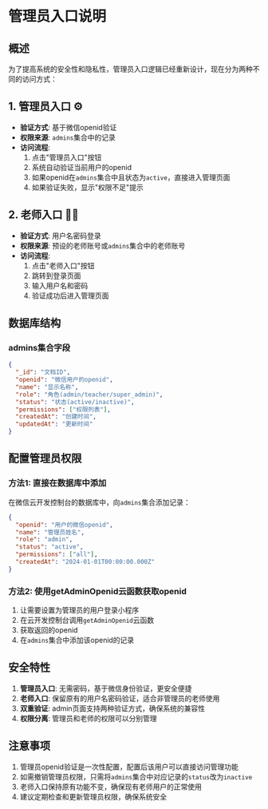 # 管理员入口说明

## 概述
为了提高系统的安全性和隐私性，管理员入口逻辑已经重新设计，现在分为两种不同的访问方式：

## 1. 管理员入口 ⚙️
- **验证方式**: 基于微信openid验证
- **权限来源**: `admins`集合中的记录
- **访问流程**: 
  1. 点击"管理员入口"按钮
  2. 系统自动验证当前用户的openid
  3. 如果openid在`admins`集合中且状态为`active`，直接进入管理页面
  4. 如果验证失败，显示"权限不足"提示

## 2. 老师入口 👩‍🏫
- **验证方式**: 用户名密码登录
- **权限来源**: 预设的老师账号或`admins`集合中的老师账号
- **访问流程**:
  1. 点击"老师入口"按钮
  2. 跳转到登录页面
  3. 输入用户名和密码
  4. 验证成功后进入管理页面

## 数据库结构

### admins集合字段
```json
{
  "_id": "文档ID",
  "openid": "微信用户的openid",
  "name": "显示名称",
  "role": "角色(admin/teacher/super_admin)",
  "status": "状态(active/inactive)",
  "permissions": ["权限列表"],
  "createdAt": "创建时间",
  "updatedAt": "更新时间"
}
```

## 配置管理员权限

### 方法1: 直接在数据库中添加
在微信云开发控制台的数据库中，向`admins`集合添加记录：

```json
{
  "openid": "用户的微信openid",
  "name": "管理员姓名",
  "role": "admin",
  "status": "active",
  "permissions": ["all"],
  "createdAt": "2024-01-01T00:00:00.000Z"
}
```

### 方法2: 使用getAdminOpenid云函数获取openid
1. 让需要设置为管理员的用户登录小程序
2. 在云开发控制台调用`getAdminOpenid`云函数
3. 获取返回的openid
4. 在`admins`集合中添加该openid的记录

## 安全特性

1. **管理员入口**: 无需密码，基于微信身份验证，更安全便捷
2. **老师入口**: 保留原有的用户名密码验证，适合非管理员的老师使用
3. **双重验证**: admin页面支持两种验证方式，确保系统的兼容性
4. **权限分离**: 管理员和老师的权限可以分别管理

## 注意事项

1. 管理员openid验证是一次性配置，配置后该用户可以直接访问管理功能
2. 如需撤销管理员权限，只需将`admins`集合中对应记录的`status`改为`inactive`
3. 老师入口保持原有功能不变，确保现有老师用户的正常使用
4. 建议定期检查和更新管理员权限，确保系统安全
